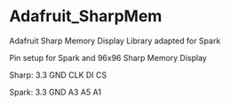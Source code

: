 Adafruit_SharpMem
=================

Adafruit Sharp Memory Display Library adapted for Spark

Pin setup for Spark and 96x96 Sharp Memory Display



Sharp: 3.3 GND CLK DI CS 


Spark: 3.3 GND A3  A5 A1
